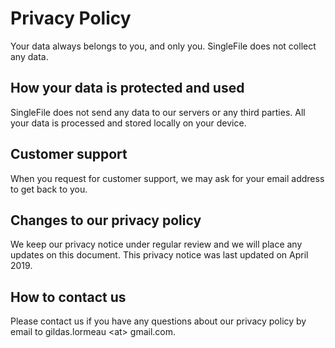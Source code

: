 # Privacy Policy
Your data always belongs to you, and only you. SingleFile does not collect any data.

## How your data is protected and used
SingleFile does not send any data to our servers or any third parties. All your data is processed and stored locally on your device.

## Customer support
When you request for customer support, we may ask for your email address to get back to you.

## Changes to our privacy policy
We keep our privacy notice under regular review and we will place any updates on this document. This privacy notice was last updated on April 2019.

## How to contact us
Please contact us if you have any questions about our privacy policy by email to gildas.lormeau &lt;at&gt; gmail.com.
